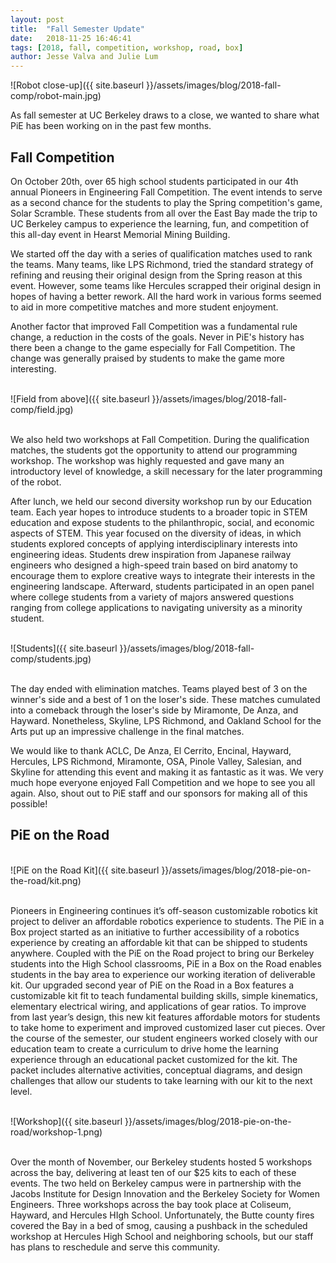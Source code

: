 ```yaml
---
layout: post
title:  "Fall Semester Update"
date:   2018-11-25 16:46:41
tags: [2018, fall, competition, workshop, road, box]
author: Jesse Valva and Julie Lum
---
```


<!-- FIXME: I know we should use the `image` tag, but it doesn't look good with other images (looks asymmetric). -->
![Robot close-up]({{ site.baseurl }}/assets/images/blog/2018-fall-comp/robot-main.jpg)

As fall semester at UC Berkeley draws to a close, we wanted to share what PiE has been working on in the past few months.

## Fall Competition

On October 20th, over 65 high school students participated in our 4th annual Pioneers in Engineering Fall Competition.
The event intends to serve as a second chance for the students to play the Spring competition's game, Solar Scramble.
These students from all over the East Bay made the trip to UC Berkeley campus to experience the learning, fun, and competition of this all-day event in Hearst Memorial Mining Building.

We started off the day with a series of qualification matches used to rank the teams.
Many teams, like LPS Richmond, tried the standard strategy of refining and reusing their original design from the Spring reason at this event.
However, some teams like Hercules scrapped their original design in hopes of having a better rework.
All the hard work in various forms seemed to aid in more competitive matches and more student enjoyment.

Another factor that improved Fall Competition was a fundamental rule change, a reduction in the costs of the goals.
Never in PiE's history has there been a change to the game especially for Fall Competition.
The change was generally praised by students to make the game more interesting.

<br>
![Field from above]({{ site.baseurl }}/assets/images/blog/2018-fall-comp/field.jpg)
<br>
<br>

We also held two workshops at Fall Competition. During the qualification matches, the students got the opportunity to attend our programming workshop. The workshop was highly requested and gave many an introductory level of knowledge, a skill necessary for the later programming of the robot.

After lunch, we held our second diversity workshop run by our Education team. Each year hopes to introduce students to a broader topic in STEM education and expose students to the philanthropic, social, and economic aspects of STEM. This year focused on the diversity of ideas, in which students explored concepts of applying interdisciplinary interests into engineering ideas. Students drew inspiration from Japanese railway engineers who designed a high-speed train based on bird anatomy to encourage them to explore creative ways to integrate their interests in the engineering landscape. Afterward, students participated in an open panel where college students from a variety of majors answered questions ranging from college applications to navigating university as a minority student.

<br>
![Students]({{ site.baseurl }}/assets/images/blog/2018-fall-comp/students.jpg)
<br>
<br>

The day ended with elimination matches. Teams played best of 3 on the winner's side and a best of 1 on the loser's side. These matches cumulated into a comeback through the loser's side by Miramonte, De Anza, and Hayward. Nonetheless, Skyline, LPS Richmond, and Oakland School for the Arts put up an impressive challenge in the final matches.

We would like to thank ACLC, De Anza, El Cerrito, Encinal, Hayward, Hercules, LPS Richmond, Miramonte, OSA, Pinole Valley, Salesian, and Skyline for attending this event and making it as fantastic as it was. We very much hope everyone enjoyed Fall Competition and we hope to see you all again. Also, shout out to PiE staff and our sponsors for making all of this possible!

## PiE on the Road

<br>
![PiE on the Road Kit]({{ site.baseurl }}/assets/images/blog/2018-pie-on-the-road/kit.png)
<br>
<br>

Pioneers in Engineering continues it’s off-season customizable robotics kit project to deliver an affordable robotics experience to students. The PiE in a Box project started as an initiative to further accessibility of a robotics experience by creating an affordable kit that can be shipped to students anywhere. Coupled with the PiE on the Road project to bring our Berkeley students into the High School classrooms, PiE in a Box on the Road enables students in the bay area to experience our working iteration of deliverable kit. Our upgraded second year of PiE on the Road in a Box features a customizable kit fit to teach fundamental building skills, simple kinematics, elementary electrical wiring, and applications of gear ratios. To improve from last year’s design, this new kit features affordable motors for students to take home to experiment and improved customized laser cut pieces. Over the course of the semester, our student engineers worked closely with our education team to create a curriculum to drive home the learning experience through an educational packet customized for the kit. The packet includes alternative activities, conceptual diagrams, and design challenges that allow our students to take learning with our kit to the next level.

<br>
![Workshop]({{ site.baseurl }}/assets/images/blog/2018-pie-on-the-road/workshop-1.png)
<br>
<br>

Over the month of November, our Berkeley students hosted 5 workshops across the bay, delivering at least ten of our $25 kits to each of these events. The two held on Berkeley campus were in partnership with the Jacobs Institute for Design Innovation and the Berkeley Society for Women Engineers. Three workshops across the bay took place at Coliseum, Hayward, and Hercules HIgh School. Unfortunately, the Butte county fires covered the Bay in a bed of smog, causing a pushback in the scheduled workshop at Hercules High School and neighboring schools, but our staff has plans to reschedule and serve this community.
